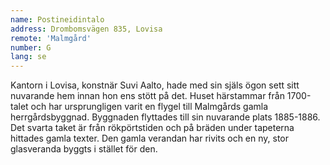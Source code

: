 ```yaml
---
name: Postineidintalo
address: Drombomsvägen 835, Lovisa
remote: 'Malmgård'
number: G
lang: se
---
```

Kantorn i Lovisa, konstnär Suvi Aalto, hade med sin själs ögon sett sitt nuvarande hem innan hon ens stött på det. Huset härstammar från 1700-talet och har ursprungligen varit en flygel till Malmgårds gamla herrgårdsbyggnad. Byggnaden flyttades till sin nuvarande plats 1885-1886. Det svarta taket är från rökpörtstiden och på bräden under tapeterna hittades gamla texter. Den gamla verandan har rivits och en ny, stor glasveranda byggts i stället för den.
